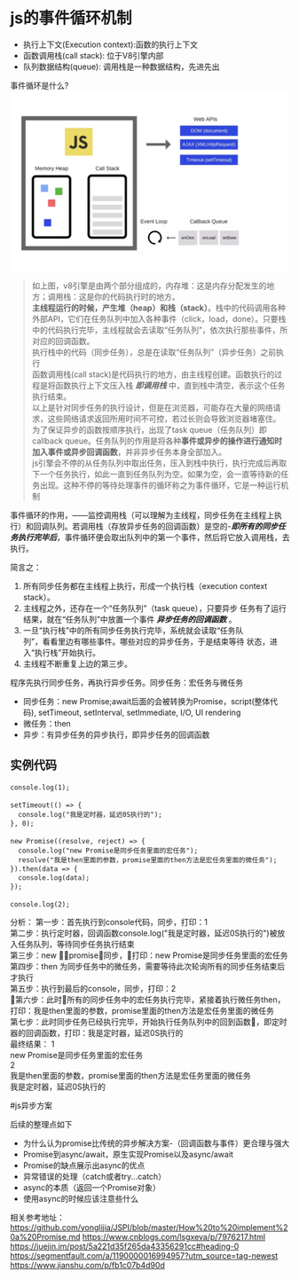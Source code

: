 # js的事件循环机制

- 执行上下文(Execution context):函数的执行上下文
- 函数调用栈(call stack): 位于V8引擎内部
- 队列数据结构(queue): 调用栈是一种数据结构，先进先出

事件循环是什么?
<img src="./img/2.png">
>如上图，v8引擎是由两个部分组成的，内存堆：这是内存分配发生的地方；调用栈：这是你的代码执行时的地方。<br>
**主线程运行的时候，产生堆（heap）和栈（stack）**。栈中的代码调用各种外部API，它们在任务队列中加入各种事件（click，load，done）。只要栈中的代码执行完毕，主线程就会去读取“任务队列”，依次执行那些事件，所对应的回调函数。<br>
执行栈中的代码（同步任务），总是在读取“任务队列”（异步任务）之前执行<br>
函数调用栈(call stack)是代码执行的地方，由主线程创建。函数执行的过程是将函数执行上下文压入栈 ***即调用栈*** 中，直到栈中清空，表示这个任务执行结束。<br>
以上是针对同步任务的执行设计，但是在浏览器，可能存在大量的网络请求，这些网络请求返回所用时间不可控，若过长则会导致浏览器堵塞住。
为了保证异步的函数按顺序执行，出现了task queue（任务队列）即callback queue。任务队列的作用是将各种**事件或异步的操作进行通知时加入事件或异步回调函数**，并非异步任务本身全部加入。<br>
js引擎会不停的从任务队列中取出任务，压入到栈中执行，执行完成后再取下一个任务执行，如此一直到任务队列为空。如果为空，会一直等待新的任务出现。这种不停的等待处理事件的循环称之为事件循环，它是一种运行机制

事件循环的作用，——监控调用栈（可以理解为主线程，同步任务在主线程上执行）和回调队列。若调用栈（存放异步任务的回调函数）是空的-***即所有的同步任务执行完毕后***，事件循环便会取出队列中的第一个事件，然后将它放入调用栈，去执行。


简言之：
1. 所有同步任务都在主线程上执行，形成一个执行栈（execution context stack）。<br>
2. 主线程之外，还存在一个“任务队列”（task queue），只要异步 
   任务有了运行结果，就在“任务队列”中放置一个事件 ***异步任务的回调函数*** 。<br>
3. 一旦“执行栈”中的所有同步任务执行完毕，系统就会读取“任务队      
   列”，看看里边有哪些事件。哪些对应的异步任务，于是结束等待 
   状态，进入“执行栈”开始执行。<br>
4. 主线程不断重复上边的第三步。<br>


程序先执行同步任务，再执行异步任务。同步任务：宏任务与微任务
- 同步任务：new Promise;await后面的会被转换为Promise，script(整体代码), setTimeout, setInterval, setImmediate, I/O, UI rendering
- 微任务：then 
- 异步：有异步任务的异步执行，即异步任务的回调函数

## 实例代码

```
console.log(1);

setTimeout(() => {
  console.log("我是定时器，延迟0S执行的");
}, 0);

new Promise((resolve, reject) => {
  console.log("new Promise是同步任务里面的宏任务");
  resolve("我是then里面的参数，promise里面的then方法是宏任务里面的微任务");
}).then(data => {
  console.log(data);
});

console.log(2);
```
分析：
第一步：首先执行到console代码，同步，打印：1<br>
第二步：执行定时器，回调函数console.log("我是定时器，延迟0S执行的")被放入任务队列，等待同步任务执行结束<br>
第三步：new promise，同步，打印：new Promise是同步任务里面的宏任务<br>
第四步：then 为同步任务中的微任务，需要等待此次轮询所有的同步任务结束后才执行<br>
第五步：执行到最后的console，同步，打印：2<br>
第六步：此时所有的同步任务中的宏任务执行完毕，紧接着执行微任务then，打印：我是then里面的参数，promise里面的then方法是宏任务里面的微任务<br>
第七步：此时同步任务已经执行完毕，开始执行任务队列中的回到函数，即定时器的回调函数，打印：我是定时器，延迟0S执行的<br>
最终结果：
1<br>
new Promise是同步任务里面的宏任务<br>
2<br>
我是then里面的参数，promise里面的then方法是宏任务里面的微任务<br>
我是定时器，延迟0S执行的<br>

#js异步方案

后续的整理点如下

- 为什么认为promise比传统的异步解决方案-（回调函数与事件）更合理与强大
- Promise到async/await，原生实现Promise以及async/await
- Promise的缺点展示出async的优点
- 异常错误的处理（catch或者try...catch）
- async的本质（返回一个Promise对象）
- 使用async的时候应该注意些什么



相关参考地址：https://github.com/yonglijia/JSPI/blob/master/How%20to%20implement%20a%20Promise.md
https://www.cnblogs.com/lsgxeva/p/7976217.html
https://juejin.im/post/5a221d35f265da43356291cc#heading-0
https://segmentfault.com/a/1190000016994957?utm_source=tag-newest
https://www.jianshu.com/p/fb1c07b4d90d
